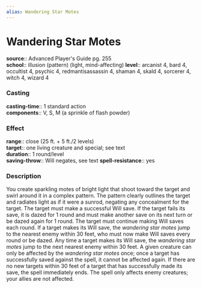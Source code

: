 ```yaml
---
alias: Wandering Star Motes
---
```


# Wandering Star Motes 

**source**:: Advanced Player's Guide pg. 255  
**school**:: illusion (pattern) (light, mind-affecting)
**level**:: arcanist 4, bard 4, occultist 4, psychic 4, redmantisassassin 4, shaman 4, skald 4, sorcerer 4, witch 4, wizard 4

### Casting 

**casting-time**:: 1 standard action  
**components**:: V, S, M (a sprinkle of flash powder)

### Effect 

**range**:: close (25 ft. + 5 ft./2 levels)  
**target**:: one living creature and special; see text  
**duration**:: 1 round/level  
**saving-throw**:: Will negates, see text
**spell-resistance**:: yes

### Description 

You create sparkling motes of bright light that shoot toward the target and swirl around it in a complex pattern. The pattern clearly outlines the target and radiates light as if it were a sunrod, negating any concealment for the target. The target must make a successful Will save. If the target fails its save, it is dazed for 1 round and must make another save on its next turn or be dazed again for 1 round. The target must continue making Will saves each round. If a target makes its Will save, the *wandering star motes* jump to the nearest enemy within 30 feet, who must now make Will saves every round or be dazed. Any time a target makes its Will save, the *wandering star motes* jump to the next nearest enemy within 30 feet. A given creature can only be affected by the *wandering star motes* once; once a target has successfully saved against the spell, it cannot be affected again. If there are no new targets within 30 feet of a target that has successfully made its save, the spell immediately ends. The spell only affects enemy creatures; your allies are not affected.
